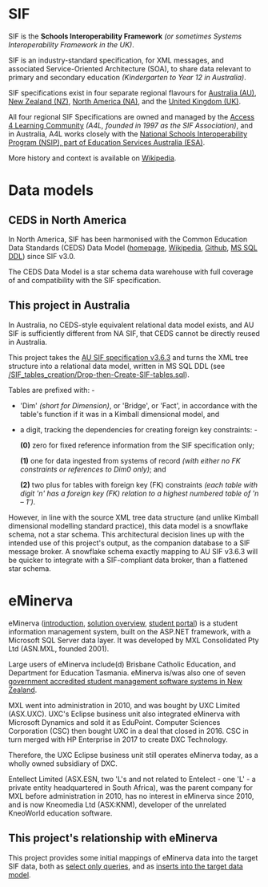 # SIF

SIF is the **Schools Interoperability Framework** *(or sometimes Systems Interoperability Framework in the UK)*.

SIF is an industry-standard specification, for XML messages, and associated Service-Oriented Architecture (SOA), to share data relevant to primary and secondary education *(Kindergarten to Year 12 in Australia)*.

SIF specifications exist in four separate regional flavours for [Australia (AU)](http://specification.sifassociation.org/Implementation/AU/3.6.3/), [New Zealand (NZ)](http://specification.sifassociation.org/Implementation/NZ/3.2/), [North America (NA)](http://specification.sifassociation.org/Implementation/NA/4.3/), and the [United Kingdom (UK)](http://specification.sifassociation.org/Implementation/UK/2.0/html/).

All four regional SIF Specifications are owned and managed by the [Access 4 Learning Community](https://a4l.org/about-us/) *(A4L, founded in 1997 as the SIF Association)*, and in Australia, A4L works closely with the [National Schools Interoperability Program (NSIP), part of Education Services Australia (ESA)](https://www.nsip.edu.au/about/).

More history and context is available on [Wikipedia](https://en.wikipedia.org/wiki/Schools_Interoperability_Framework).

# Data models

## CEDS in North America

In North America, SIF has been harmonised with the Common Education Data Standards (CEDS) Data Model ([homepage](https://ceds.ed.gov/dataModel.aspx), [Wikipedia](https://en.wikipedia.org/wiki/Common_Education_Data_Standards), [Github](https://github.com/CEDStandards/CEDS-Data-Warehouse), [MS SQL DDL](https://github.com/CEDStandards/CEDS-Data-Warehouse/tree/master/src/ddl)) since SIF v3.0.

The CEDS Data Model is a star schema data warehouse with full coverage of and compatibility with the SIF specification.

## This project in Australia

In Australia, no CEDS-style equivalent relational data model exists, and AU SIF is sufficiently different from NA SIF, that CEDS cannot be directly reused in Australia.

This project takes the [AU SIF specification v3.6.3](http://specification.sifassociation.org/Implementation/AU/3.6.3/) and turns the XML tree structure into a relational data model, written in MS SQL DDL (see [/SIF_tables_creation/Drop-then-Create-SIF-tables.sql](https://github.com/phil-gg/AU-SIF-SQL/blob/main/SIF_tables_creation/Drop-then-Create-SIF-tables.sql)).

Tables are prefixed with: -
 - 'Dim' *(short for Dimension)*, or 'Bridge', or 'Fact', in accordance with the table's function if it was in a Kimball dimensional model, and

 - a digit, tracking the dependencies for creating foreign key constraints: -

    **(0\)**  zero for fixed reference information from the SIF specification only;

    **(1\)**  one for data ingested from systems of record *(with either no FK constraints or references to Dim0 only)*; and

    **(2\)**  two plus for tables with foreign key (FK) constraints *(each table with digit 'n' has a foreign key (FK) relation to a highest numbered table of 'n – 1')*.

However, in line with the source XML tree data structure (and unlike Kimball dimensional modelling standard practice), this data model is a snowflake schema, not a star schema.  This architectural decision lines up with the intended use of this project's output, as the companion database to a SIF message broker.  A snowflake schema exactly mapping to AU SIF v3.6.3 will be quicker to integrate with a SIF-compliant data broker, than a flattened star schema.

# eMinerva

eMinerva ([introduction](https://web.archive.org/web/20080721004425/http://www.mxl.com/downloads/Schools_product_sheet.pdf), [solution overview](https://web.archive.org/web/20080721004537/http://www.mxl.com/downloads/Schools_Solution_overview.pdf), [student portal](https://web.archive.org/web/20080720032125/http://www.mxl.com/publicsite/default.aspx?sectionid=179)) is a student information management system, built on the ASP.NET framework, with a Microsoft SQL Server data layer.  It was developed by MXL Consolidated Pty Ltd (ASN.MXL, founded 2001).

Large users of eMinerva include(d) Brisbane Catholic Education, and Department for Education Tasmania.  eMinerva is/was also one of seven [government accredited student management software systems in New Zealand](https://www.beehive.govt.nz/release/schools-get-choice-accredited-student-management-software).

MXL went into administration in 2010, and was bought by UXC Limited (ASX.UXC).  UXC's Eclipse business unit also integrated eMinerva with Microsoft Dynamics and sold it as EduPoint.  Computer Sciences Corporation (CSC) then bought UXC in a deal that closed in 2016.  CSC in turn merged with HP Enterprise in 2017 to create DXC Technology.

Therefore, the UXC Eclipse business unit still operates eMinerva today, as a wholly owned subsidiary of DXC.

Entellect Limited (ASX.ESN, two 'L's and not related to Entelect - one 'L' - a private entity headquartered in South Africa), was the parent company for MXL before administration in 2010, has no interest in eMinerva since 2010, and is now Kneomedia Ltd (ASX:KNM), developer of the unrelated KneoWorld education software.

## This project's relationship with eMinerva

This project provides some initial mappings of eMinerva data into the target SIF data, both as [select only queries](https://github.com/phil-gg/AU-SIF-SQL/tree/main/SIF_select_only), and as [inserts into the target data model](https://github.com/phil-gg/AU-SIF-SQL/tree/main/SIF_tables_data_insert).

